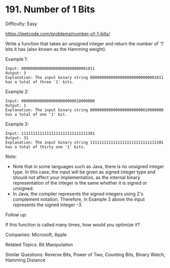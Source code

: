 # 191. Number of 1 Bits

Difficulty: Easy

https://leetcode.com/problems/number-of-1-bits/

Write a function that takes an unsigned integer and return the number of '1' bits it has (also known as the Hamming weight).

Example 1:
```
Input: 00000000000000000000000000001011
Output: 3
Explanation: The input binary string 00000000000000000000000000001011 has a total of three '1' bits.
```
Example 2:
```
Input: 00000000000000000000000010000000
Output: 1
Explanation: The input binary string 00000000000000000000000010000000 has a total of one '1' bit.
```
Example 3:
```
Input: 11111111111111111111111111111101
Output: 31
Explanation: The input binary string 11111111111111111111111111111101 has a total of thirty one '1' bits.
```

Note:

* Note that in some languages such as Java, there is no unsigned integer type. In this case, the input will be given as signed integer type and should not affect your implementation, as the internal binary representation of the integer is the same whether it is signed or unsigned.
* In Java, the compiler represents the signed integers using 2's complement notation. Therefore, in Example 3 above the input represents the signed integer -3.

Follow up:

If this function is called many times, how would you optimize it?

Companies: Microsoft, Apple

Related Topics: Bit Manipulaiton

Similar Questions: Reverse Bits, Power of Two, Counting Bits, Binary Watch, Hamming Distance
